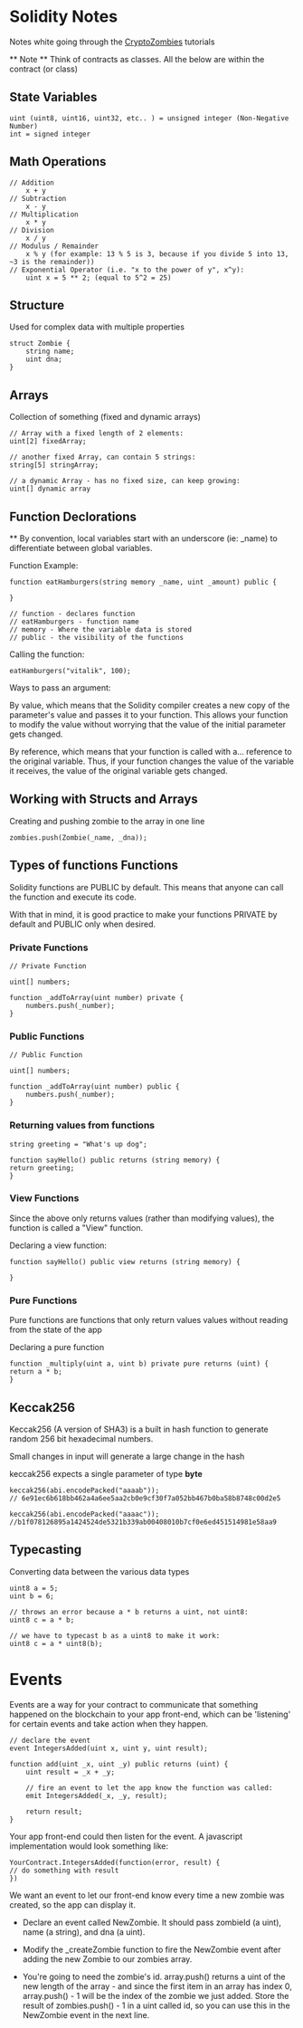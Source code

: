 # Solidity Notes
Notes white going through the [CryptoZombies](https://cryptozombies.io) tutorials

** Note **
Think of contracts as classes. All the below are within the contract (or class)


## State Variables
    uint (uint8, uint16, uint32, etc.. ) = unsigned integer (Non-Negative Number)
    int = signed integer

## Math Operations
    // Addition
        x + y
    // Subtraction
        x - y
    // Multiplication
        x * y
    // Division
        x / y
    // Modulus / Remainder
        x % y (for example: 13 % 5 is 3, because if you divide 5 into 13, ~3 is the remainder))
    // Exponential Operator (i.e. "x to the power of y", x^y):
        uint x = 5 ** 2; (equal to 5^2 = 25)

## Structure
Used for complex data with multiple properties

    struct Zombie {
        string name;
        uint dna;
    }

## Arrays
Collection of something (fixed and dynamic arrays)

    // Array with a fixed length of 2 elements:
    uint[2] fixedArray;
    
    // another fixed Array, can contain 5 strings:
    string[5] stringArray;
    
    // a dynamic Array - has no fixed size, can keep growing:
    uint[] dynamic array

## Function Declorations

** By convention, local variables start with an underscore (ie: _name) to differentiate between global variables.


Function Example:

    function eatHamburgers(string memory _name, uint _amount) public {

    }

    // function - declares function
    // eatHamburgers - function name
    // memory - Where the variable data is stored
    // public - the visibility of the functions

Calling the function:

    eatHamburgers("vitalik", 100);

Ways to pass an argument:

By value, which means that the Solidity compiler creates a new copy of the parameter's value and passes it to your function. This allows your function to modify the value without worrying that the value of the initial parameter gets changed.

By reference, which means that your function is called with a... reference to the original variable. Thus, if your function changes the value of the variable it receives, the value of the original variable gets changed.

## Working with Structs and Arrays

Creating and pushing zombie to the array in one line

    zombies.push(Zombie(_name, _dna));

## Types of functions Functions
Solidity functions are PUBLIC by default. This means that anyone can call the function and execute its code.

With that in mind, it is good practice to make your functions PRIVATE by default and PUBLIC only when desired.

### Private Functions
    // Private Function

    uint[] numbers;

    function _addToArray(uint number) private {
        numbers.push(_number);
    }

### Public Functions
    // Public Function

    uint[] numbers;

    function _addToArray(uint number) public {
        numbers.push(_number);
    }
### Returning values from functions
    string greeting = "What's up dog";

    function sayHello() public returns (string memory) {
    return greeting;
    }

### View Functions
Since the above only returns values (rather than modifying values), the function is called a "View" function.

Declaring a view function:


    function sayHello() public view returns (string memory) {
        
    }

### Pure Functions
Pure functions are functions that only return values values without reading from the state of the app

Declaring a pure function


    function _multiply(uint a, uint b) private pure returns (uint) {
    return a * b;
    }

## Keccak256
Keccak256 (A version of SHA3) is a built in hash function to generate random 256 bit hexadecimal numbers.

Small changes in input will generate a large change in the hash

keccak256 expects a single parameter of type **byte**


    keccak256(abi.encodePacked("aaaab"));
    // 6e91ec6b618bb462a4a6ee5aa2cb0e9cf30f7a052bb467b0ba58b8748c00d2e5
    
    keccak256(abi.encodePacked("aaaac"));
    //b1f078126895a1424524de5321b339ab00408010b7cf0e6ed451514981e58aa9

## Typecasting
Converting data between the various data types

    uint8 a = 5;
    uint b = 6;

    // throws an error because a * b returns a uint, not uint8:
    uint8 c = a * b;

    // we have to typecast b as a uint8 to make it work:
    uint8 c = a * uint8(b);

# Events

Events are a way for your contract to communicate that something happened on the blockchain to your app front-end, which can be 'listening' for certain events and take action when they happen.

    // declare the event
    event IntegersAdded(uint x, uint y, uint result);

    function add(uint _x, uint _y) public returns (uint) {
        uint result = _x + _y;
        
        // fire an event to let the app know the function was called:
        emit IntegersAdded(_x, _y, result);
        
        return result;
    }

Your app front-end could then listen for the event. A javascript implementation would look something like:

    YourContract.IntegersAdded(function(error, result) {
    // do something with result
    })

We want an event to let our front-end know every time a new zombie was created, so the app can display it.

- Declare an event called NewZombie. It should pass zombieId (a uint), name (a string), and dna (a uint).

- Modify the _createZombie function to fire the NewZombie event after adding the new Zombie to our zombies array.

- You're going to need the zombie's id. array.push() returns a uint of the new length of the array - and since the first item in an array has index 0, array.push() - 1 will be the index of the zombie we just added. Store the result of zombies.push() - 1 in a uint called id, so you can use this in the NewZombie event in the next line.


